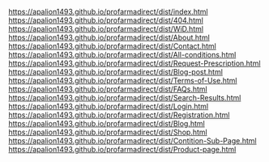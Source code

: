 https://apalion1493.github.io/profarmadirect/dist/index.html <br/>
https://apalion1493.github.io/profarmadirect/dist/404.html <br/>
https://apalion1493.github.io/profarmadirect/dist/WiD.html <br/>
https://apalion1493.github.io/profarmadirect/dist/About.html <br/>
https://apalion1493.github.io/profarmadirect/dist/Contact.html <br/>
https://apalion1493.github.io/profarmadirect/dist/All-conditions.html <br/>
https://apalion1493.github.io/profarmadirect/dist/Request-Prescription.html <br/>
https://apalion1493.github.io/profarmadirect/dist/Blog-post.html <br/>
https://apalion1493.github.io/profarmadirect/dist/Terms-of-Use.html <br/> 
https://apalion1493.github.io/profarmadirect/dist/FAQs.html <br/> 
https://apalion1493.github.io/profarmadirect/dist/Search-Results.html <br/> 
https://apalion1493.github.io/profarmadirect/dist/Login.html <br/> 
https://apalion1493.github.io/profarmadirect/dist/Registration.html <br/> 
https://apalion1493.github.io/profarmadirect/dist/Blog.html <br/> 
https://apalion1493.github.io/profarmadirect/dist/Shop.html <br/> 
https://apalion1493.github.io/profarmadirect/dist/Contition-Sub-Page.html <br/> 
https://apalion1493.github.io/profarmadirect/dist/Product-page.html <br/> 
